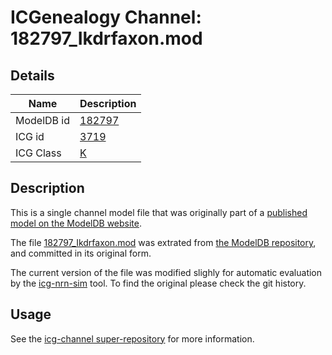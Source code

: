 # ICGenealogy Channel: 182797\_Ikdrfaxon.mod

## Details

Name | Description
---- | -----------
ModelDB id | [182797](http://senselab.med.yale.edu/ModelDB/ShowModel.cshtml?model=182797)
ICG id | [3719](http://icg.neurotheory.ox.ac.uk/channels/1/3719)
ICG Class | [K](http://icg.neurotheory.ox.ac.uk/channels/1)

## Description

This is a single channel model file that was originally part of a [published model on the ModelDB website](http://senselab.med.yale.edu/mModelDB/ShowModel.cshtml?model=182797).


The file [182797\_Ikdrfaxon.mod](182797_Ikdrfaxon.mod) was extrated from [the ModelDB repository](http://senselab.med.yale.edu/ModelDB/ShowModel.cshtml?model=182797), and committed in its original form.

The current version of the file was modified slighly for automatic evaluation by the [icg-nrn-sim](https://github.com/icgenealogy/icg-nrn-sim) tool. To find the original please check the git history.


## Usage

See the [icg-channel super-repository](https://github.com/icgenealogy/icg-channels) for more information.